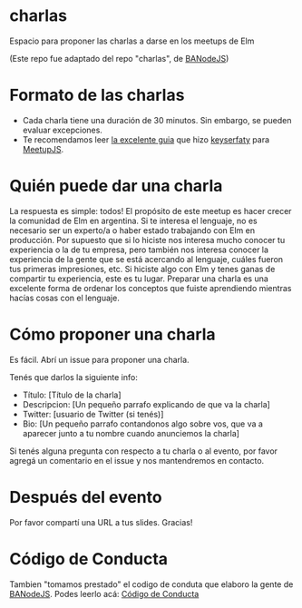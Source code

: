 # charlas

Espacio para proponer las charlas a darse en los meetups de Elm 

(Este repo fue adaptado del repo "charlas", de [BANodeJS](https://github.com/banodejs/charlas))

# Formato de las charlas
- Cada charla tiene una duración de 30 minutos. Sin embargo, se pueden evaluar excepciones.
- Te recomendamos leer [la excelente guia](https://github.com/meetupjs-ar/guias) que hizo [keyserfaty](https://github.com/keyserfaty) para [MeetupJS](https://github.com/meetupjs-ar). 

# Quién puede dar una charla
La respuesta es simple: todos! El propósito de este meetup es hacer crecer la comunidad de Elm en argentina. Si te interesa el lenguaje, no es necesario ser un experto/a o haber estado trabajando con Elm en producción. Por supuesto que si lo hiciste nos interesa mucho conocer tu experiencia o la de tu empresa, pero también nos interesa conocer la experiencia de la gente que se está acercando al lenguaje, cuáles fueron tus primeras impresiones, etc. Si hiciste algo con Elm y tenes ganas de compartir tu experiencia, este es tu lugar. Preparar una charla es una excelente forma de ordenar los conceptos que fuiste aprendiendo mientras hacías cosas con el lenguaje.

# Cómo proponer una charla
Es fácil. Abrí un issue para proponer una charla.

Tenés que darlos la siguiente info:
- Título: [Título de la charla]
- Descripcion: [Un pequeño parrafo explicando de que va la charla]
- Twitter: [usuario de Twitter (si tenés)]
- Bio: [Un pequeño parrafo contandonos algo sobre vos, que va a aparecer junto a tu nombre cuando anunciemos la charla]

Si tenés alguna pregunta con respecto a tu charla o al evento, por favor agregá un comentario en el issue y nos mantendremos en contacto.

# Después del evento
Por favor compartí una URL a tus slides.
Gracias!

# Código de Conducta
Tambien "tomamos prestado" el codigo de conduta que elaboro la gente de [BANodeJS](https://github.com/banodejs).
Podes leerlo acá: [Código de Conducta](https://github.com/baireselm/charlas/blob/master/CONDUCT.md)
